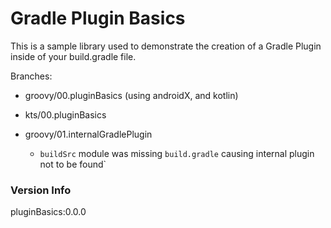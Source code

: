 # Gradle Plugin Basics

This is a sample library used to demonstrate the creation of a Gradle Plugin inside of your build.gradle file.

Branches:
- groovy/00.pluginBasics (using androidX, and kotlin)
- kts/00.pluginBasics

- groovy/01.internalGradlePlugin 
  - `buildSrc` module was missing `build.gradle` causing internal plugin not to be found`

### Version Info

pluginBasics:0.0.0
